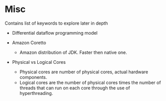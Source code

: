 # Misc

Contains list of keywords to explore later in depth

- Differential dataflow programming model
- Amazon Coretto
    - Amazon distribution of JDK. Faster then native one.

- Physical vs Logical Cores
    - Physical cores are number of physical cores, actual hardware components.
    - Logical cores are the number of physical cores times the number of threads that can run on each core through the use of hyperthreading.